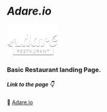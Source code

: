 # _Adare.io_
![](images/logo-adare-restaurant.png)
### Basic Restaurant landing Page.
##### Link to the page   :point_down: 
:spaghetti: [Adare.io](https://adareio.netlify.app) 
